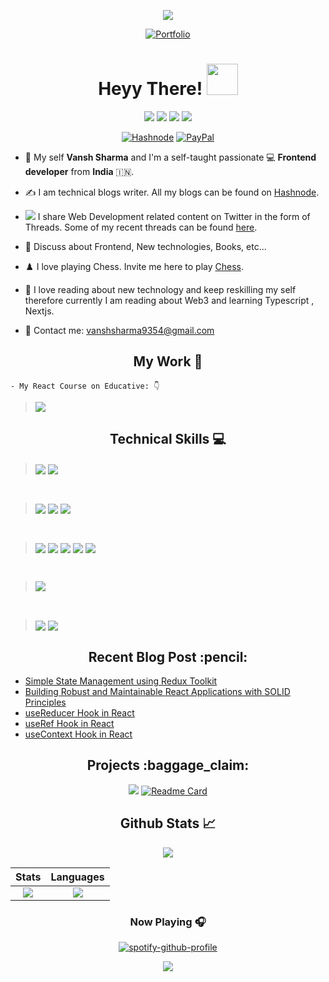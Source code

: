 
<!-- Random Quote -->

<div align="center">

![](https://quotes-github-readme.vercel.app/api?type=horizontal&theme=monokai)

[![Portfolio](https://img.shields.io/badge/My%20Portfolio%20Link-FF6C37?style=for-the-badge&&logoColor=white)](http://vanshsharma.vercel.app/)
</div>



<!-- INTRO -->
<div align="center"><h1> Heyy There! <img src="https://media.tenor.com/images/f580b40a349dcb2d7cb93573e2329061/tenor.gif" width="50"/>

</h1></div>
<div align="center">

[![](https://img.shields.io/badge/Twitter-1DA1F2?style=for-the-badge&logo=twitter&logoColor=white)](https://twitter.com/Vanshsh2701) 
[![](https://img.shields.io/badge/LinkedIn-0077B5?style=for-the-badge&logo=linkedin&logoColor=white)](https://www.linkedin.com/in/vanshsharma27/) 
[![](https://img.shields.io/badge/Gmail-D14836?style=for-the-badge&logo=gmail&logoColor=white)](mailto:vanshsharma9354@gmail.com)
[![](https://img.shields.io/badge/Calendly-2e7eea?style=for-the-badge&logo=calendly&logoColor=white)](https://calendly.com/vanshsharma9354/)
<!-- [![](https://img.shields.io/badge/CodeSandbox-624763?style=for-the-badge&logo=codesandbox&logoColor=black)](https://codesandbox.io/dashboard/all/?workspace=d5d2cd62-59c4-4472-b528-c790da428f56) -->
[![Hashnode](https://img.shields.io/badge/Hashnode-2962FF?style=for-the-badge&logo=hashnode&logoColor=white)](https://vanshsharma.hashnode.dev/)
[![PayPal](https://img.shields.io/badge/Support%20PayPal-00457C?style=for-the-badge&logo=paypal&logoColor=white)](https://paypal.me/vanshsharma27)

</div>

- 🔭 My self **Vansh Sharma** and I'm a self-taught passionate 💻 **Frontend developer** from **India** 🇮🇳.


- :writing_hand: I am technical blogs writer.  All my blogs can be found on [Hashnode](https://vanshsharma.hashnode.dev/).

<!-- - 📖 Since the year 2020, I've been reading obsessively. Here is a list of [my books](https://vanshsharma.notion.site/BOOKS-3cf56cc10db54509a197fc63cf4a3a5c). -->


- <img src="https://img.icons8.com/external-flaticons-flat-flat-icons/15/000000/external-thread-sewing-flaticons-flat-flat-icons-2.png"/> I share Web Development related content on Twitter in the form of Threads. Some of my recent threads can be found [here](https://typefully.com/Vanshsh2701).

- 💬 Discuss about Frontend, New technologies, Books, etc...

- ♟️ I love playing Chess. Invite me here to play [Chess](https://www.chess.com/member/vanshsh2701).

- 🌴 I love reading about new technology and keep reskilling my self therefore currently I am reading about Web3 and learning Typescript , Nextjs.

- 📧 Contact me: [vanshsharma9354@gmail.com](mailto:vanshsharma9354@gmail.com)

<!-- SKILLS -->
<div align="center"><h2> My Work 📑 </h2> </div>

```
- My React Course on Educative: 👇
```
> <a href="https://www.educative.io/courses/creating-five-impactful-applications-with-reactjs"><img src="https://www.educative.io/cdn-cgi/image/format=auto,width=600,quality=75/v2api/collection/6586453712175104/6558618190610432/image/5341103656271872"/></a>



<!-- SKILLS -->
<div align="center"><h2> Technical Skills 💻 </h2> </div>

> <img align="center" src="https://img.shields.io/badge/javascript-ffff00.svg?style=for-the-badge&logo=javascript&logoColor=000000"/> <!-- React --><img align="center" src="https://img.shields.io/badge/react-%2320232a.svg?style=for-the-badge&logo=react&logoColor=%2361DAFB"/>


<br />

>   <img align="center" src="https://img.shields.io/badge/html5-%23E34F26.svg?style=for-the-badge&logo=html5&logoColor=white"/> <!-- CSS 3 --> <img align="center" src="https://img.shields.io/badge/css3-%231572B6.svg?style=for-the-badge&logo=css3&logoColor=white"/>   <!-- Sass --> <img align="center" src="https://img.shields.io/badge/SASS-hotpink.svg?style=for-the-badge&logo=SASS&logoColor=white"/>

<br />

> <img align="center" src="https://img.shields.io/badge/bootstrap-white.svg?style=for-the-badge&logo=bootstrap&logoColor=white)"/> <!-- Tailwind CSS -->  <img align="center" src="https://img.shields.io/badge/tailwindcss-%2338B2AC.svg?style=for-the-badge&logo=tailwind-css&logoColor=white"/> <!-- Redux --> <img align="center" src="https://img.shields.io/badge/redux-%23593d88.svg?style=for-the-badge&logo=redux&logoColor=white"/> <!--Router  --> <img align="center" src="https://img.shields.io/badge/React_Router-CA4245?style=for-the-badge&logo=react-router&logoColor=white"/> <img align="center" src="https://img.shields.io/badge/Material%20UI-007FFF?style=for-the-badge&logo=mui&logoColor=white"/>


<br />

> <img align="center" src="https://img.shields.io/badge/firebase-%23039BE5.svg?style=for-the-badge&logo=firebase"/>

<br />


>  <img align="center" src="https://img.shields.io/badge/git-%23F05033.svg?style=for-the-badge&logo=git&logoColor=white"/> <!-- VS Code --> <img align="center" src="https://img.shields.io/badge/Visual%20Studio%20Code-0078d7.svg?style=for-the-badge&logo=visual-studio-code&logoColor=white"/>


<!-- BLOGS  -->

<div align ="center"><h2> Recent Blog Post :pencil: </h2> </div>

<!-- HASHNODE:START -->
- [Simple State Management using Redux Toolkit](https://vanshsharma.hashnode.dev/simple-state-management-using-redux-toolkit)
- [Building Robust and Maintainable React Applications with SOLID Principles](https://vanshsharma.hashnode.dev/building-robust-and-maintainable-react-applications-with-solid-principles)
- [useReducer Hook in React](https://vanshsharma.hashnode.dev/usereducer-hook-in-react)
- [useRef Hook in React](https://vanshsharma.hashnode.dev/useref-hook-in-react)
- [useContext Hook in React](https://vanshsharma.hashnode.dev/usecontext-hook-in-react)
<!-- HASHNODE:END -->



<div align="center"><h2>Projects :baggage_claim: </h2>

[![](https://github-readme-stats.vercel.app/api/pin/?username=VanshSh&repo=UIWIzard&theme=radical)](https://uiwizard.netlify.app/)
[![Readme Card](https://github-readme-stats.vercel.app/api/pin/?username=VanshSh&repo=CryptoX&theme=radical)](https://cryptox2.vercel.app/)
                        
</div>


<!--Github Stats-->
<div align="center"><h2>Github Stats 📈 </h2>

![](http://github-profile-summary-cards.vercel.app/api/cards/profile-details?username=VanshSh&theme=monokai)

| **Stats** | **Languages** |
|:-------------------:|:----------------------:|
|![](http://github-profile-summary-cards.vercel.app/api/cards/repos-per-language?username=VanshSh&theme=monokai)                |      ![](http://github-profile-summary-cards.vercel.app/api/cards/stats?username=VanshSh&theme=monokai)                  |
                    


<!-- Song Playing -->
### Now Playing 🎧

[![spotify-github-profile](https://spotify-github-profile.vercel.app/api/view?uid=31mwijo66vdfifxyddp3zvwtyxki&cover_image=true&theme=novatorem&bar_color=53b14f&bar_color_cover=false)](https://github.com/kittinan/spotify-github-profile)

<img src='https://visitor-badge.laobi.icu/badge?page_id=VanshSh'>
</div>
